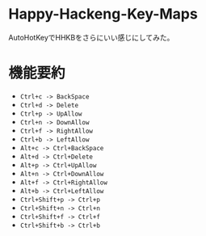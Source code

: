 # Happy-Hackeng-Key-Maps
AutoHotKeyでHHKBをさらにいい感じにしてみた。

# 機能要約
- `Ctrl+c -> BackSpace`
- `Ctrl+d -> Delete`
- `Ctrl+p -> UpAllow`
- `Ctrl+n -> DownAllow`
- `Ctrl+f -> RightAllow`
- `Ctrl+b -> LeftAllow`
- `Alt+c -> Ctrl+BackSpace`
- `Alt+d -> Ctrl+Delete`
- `Alt+p -> Ctrl+UpAllow`
- `Alt+n -> Ctrl+DownAllow`
- `Alt+f -> Ctrl+RightAllow`
- `Alt+b -> Ctrl+LeftAllow`
- `Ctrl+Shift+p -> Ctrl+p`
- `Ctrl+Shift+n -> Ctrl+n`
- `Ctrl+Shift+f -> Ctrl+f`
- `Ctrl+Shift+b -> Ctrl+b`
